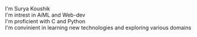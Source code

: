 I'm Surya Koushik  
I'm intrest in AiML and Web-dev  
I'm proficient with C and Python  
I'm convinient in learning new technologies and exploring various domains  